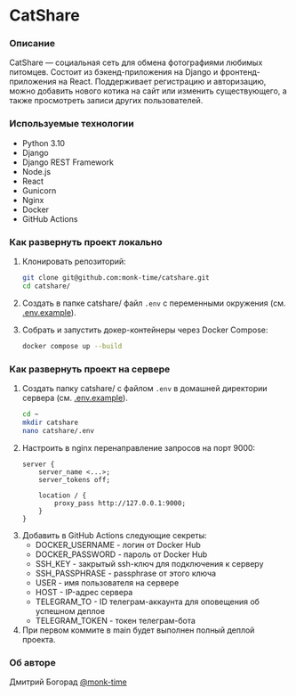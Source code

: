 # CatShare

### Описание
CatShare — социальная сеть для обмена фотографиями любимых питомцев. Состоит из бэкенд-приложения на Django и фронтенд-приложения на React. Поддерживает регистрацию и авторизацию, можно добавить нового котика на сайт или изменить существующего, а также просмотреть записи других пользователей.

### Используемые технологии
- Python 3.10
- Django
- Django REST Framework
- Node.js
- React
- Gunicorn
- Nginx
- Docker
- GitHub Actions

### Как развернуть проект локально
1. Клонировать репозиторий:
    ```bash
    git clone git@github.com:monk-time/catshare.git
    cd catshare/
    ```

2. Создать в папке catshare/ файл `.env` с переменными окружения (см. [.env.example](.env.example)).

3. Собрать и запустить докер-контейнеры через Docker Compose:
    ```bash
    docker compose up --build
    ```

### Как развернуть проект на сервере
1. Создать папку catshare/ с файлом `.env` в домашней директории сервера (см. [.env.example](.env.example)).
    ```bash
    cd ~
    mkdir catshare
    nano catshare/.env
    ```
2. Настроить в nginx перенаправление запросов на порт 9000:
    ```nginx
    server {
        server_name <...>;
        server_tokens off;

        location / {
            proxy_pass http://127.0.0.1:9000;
        }
    }
    ```
3. Добавить в GitHub Actions следующие секреты:
    - DOCKER_USERNAME - логин от Docker Hub
    - DOCKER_PASSWORD - пароль от Docker Hub
    - SSH_KEY - закрытый ssh-ключ для подключения к серверу
    - SSH_PASSPHRASE - passphrase от этого ключа
    - USER - имя пользователя на сервере
    - HOST - IP-адрес сервера
    - TELEGRAM_TO - ID телеграм-аккаунта для оповещения об успешном деплое
    - TELEGRAM_TOKEN - токен телеграм-бота
4. При первом коммите в main будет выполнен полный деплой проекта.

### Об авторе
Дмитрий Богорад [@monk-time](https://github.com/monk-time)

